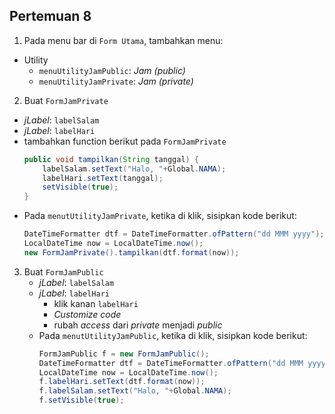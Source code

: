 ## Pertemuan 8
1. Pada menu bar di `Form Utama`, tambahkan menu:
  * Utility
    * `menuUtilityJamPublic`: _Jam (public)_
    * `menuUtilityJamPrivate`: _Jam (private)_
2. Buat `FormJamPrivate`
  * _jLabel_: `labelSalam`
  * _jLabel_: `labelHari`
  * tambahkan function berikut pada `FormJamPrivate`
    ```java
    public void tampilkan(String tanggal) {
        labelSalam.setText("Halo, "+Global.NAMA);
        labelHari.setText(tanggal);
        setVisible(true);
    }
    ```
  * Pada `menutUtilityJamPrivate`, ketika di klik, sisipkan kode berikut:
    ```java
    DateTimeFormatter dtf = DateTimeFormatter.ofPattern("dd MMM yyyy");  
    LocalDateTime now = LocalDateTime.now();  
    new FormJamPrivate().tampilkan(dtf.format(now));
    ```
3. Buat `FormJamPublic`
   * _jLabel_: `labelSalam`
   * _jLabel_: `labelHari`
     * klik kanan `labelHari`
     * _Customize code_
     * rubah _access_ dari _private_ menjadi _public_
   * Pada `menutUtilityJamPublic`, ketika di klik, sisipkan kode berikut:
     ```java
     FormJamPublic f = new FormJamPublic();
     DateTimeFormatter dtf = DateTimeFormatter.ofPattern("dd MMM yyyy");  
     LocalDateTime now = LocalDateTime.now();  
     f.labelHari.setText(dtf.format(now));
     f.labelSalam.setText("Halo, "+Global.NAMA);
     f.setVisible(true);
     ```
